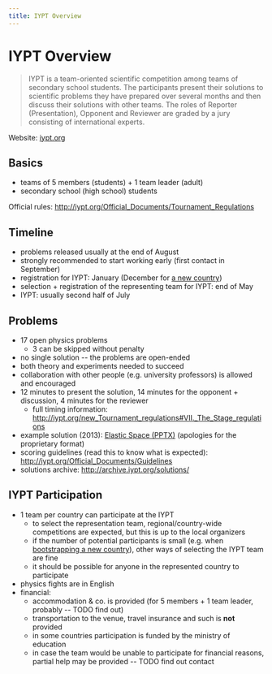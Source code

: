 ```yaml
---
title: IYPT Overview
---
```


IYPT Overview
=============

> IYPT is a team-oriented scientific competition among teams of secondary school
> students. The participants present their solutions to scientific problems they
> have prepared over several months and then discuss their solutions with other
> teams. The roles of Reporter (Presentation), Opponent and Reviewer are graded
> by a jury consisting of international experts.

Website: [iypt.org](http://iypt.org)

Basics
------

* teams of 5 members (students) + 1 team leader (adult)
* secondary school (high school) students

Official rules: <http://iypt.org/Official_Documents/Tournament_Regulations>

Timeline
--------

* problems released usually at the end of August
* strongly recommended to start working early (first contact in September)
* registration for IYPT: January (December for [a new country](http://iypt.org/About/Join))
* selection + registration of the representing team for IYPT: end of May
* IYPT: usually second half of July

Problems
--------

* 17 open physics problems
  * 3 can be skipped without penalty
* no single solution -- the problems are open-ended
* both theory and experiments needed to succeed
* collaboration with other people (e.g. university professors) is allowed and encouraged
* 12 minutes to present the solution, 14 minutes for the opponent + discussion, 4 minutes for the reviewer
  * full timing information: <http://iypt.org/new_Tournament_regulations#VII._The_Stage_regulations>
* example solution (2013): [Elastic Space (PPTX)](https://people.ksp.sk/~kamila/02.pptx) (apologies for the proprietary format)
* scoring guidelines (read this to know what is expected): <http://iypt.org/Official_Documents/Guidelines>
* solutions archive: <http://archive.iypt.org/solutions/>

IYPT Participation
------------------

* 1 team per country can participate at the IYPT
  * to select the representation team, regional/country-wide competitions are expected, but this is up to the local organizers
  * if the number of potential participants is small (e.g. when [bootstrapping a new country](http://iypt.org/About/Join)), other ways of selecting the IYPT team are fine
  * it should be possible for anyone in the represented country to participate
* physics fights are in English
* financial:
  * accommodation & co. is provided (for 5 members + 1 team leader, probably -- TODO find out)
  * transportation to the venue, travel insurance and such is **not** provided
  * in some countries participation is funded by the ministry of education
  * in case the team would be unable to participate for financial reasons, partial help may be provided -- TODO find out contact
